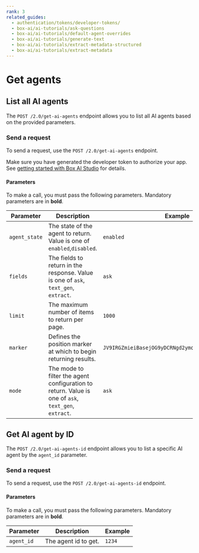 ```yaml
---
rank: 3
related_guides:
  - authentication/tokens/developer-tokens/
  - box-ai/ai-tutorials/ask-questions
  - box-ai/ai-tutorials/default-agent-overrides
  - box-ai/ai-tutorials/generate-text
  - box-ai/ai-tutorials/extract-metadata-structured
  - box-ai/ai-tutorials/extract-metadata
---
```


# Get agents

## List all AI agents

The `POST /2.0/get-ai-agents` endpoint allows you to list all AI agents based on the provided parameters.

### Send a request

To send a request, use the `POST /2.0/get-ai-agents` endpoint.

Make sure you have generated the developer token
to authorize your app. See [getting started with Box AI Studio][getting-started]
for details.

<Samples id='get-ai-agents' />

#### Parameters

To make a call, you must pass the following parameters. Mandatory parameters are in **bold**.

| Parameter| Description| Example|
|--------|--------|-------|
| `agent_state` | The state of the agent to return. Value is one of `enabled`,`disabled`. | `enabled` |
| `fields` | The fields to return in the response. Value is one of `ask`, `text_gen`, `extract`. | `ask` |
| `limit` | The maximum number of items to return per page. | `1000` |
| `marker` | Defines the position marker at which to begin returning results. | `JV9IRGZmieiBasejOG9yDCRNgd2ymoZIbjsxbJMjIs3kioVii` |
| `mode` | The mode to filter the agent configuration to return. Value is one of `ask`, `text_gen`, `extract`. | `ask` |

## Get AI agent by ID

The `POST /2.0/get-ai-agents-id` endpoint allows you to list a specific AI
agent by the `agent_id` parameter.

### Send a request

To send a request, use the `POST /2.0/get-ai-agents-id` endpoint.

<Samples id='get-ai-agents-id' />

#### Parameters

To make a call, you must pass the following parameters. Mandatory parameters are in **bold**.

| Parameter| Description| Example|
|--------|--------|-------|
| `agent_id` | The agent id to get. | `1234` |

[getting-started]: g://ai-studio/getting-started-ai-studio